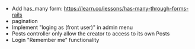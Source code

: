 - Add has_many form: https://learn.co/lessons/has-many-through-forms-rails
- pagination
- Implement "loging as (front user)" in admin menu
- Posts controller only allow the creator to access to its own Posts
- Login "Remember me" functionality
